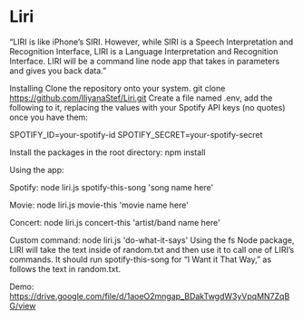 # Liri

“LIRI is like iPhone’s SIRI. However, while SIRI is a Speech Interpretation and Recognition Interface, LIRI is a Language Interpretation and Recognition Interface. LIRI will be a command line node app that takes in parameters and gives you back data.”

Installing
Clone the repository onto your system.
git clone https://github.com/IliyanaStef/Liri.git
Create a file named .env, add the following to it, replacing the values with your Spotify API keys (no quotes) once you have them:

SPOTIFY_ID=your-spotify-id
SPOTIFY_SECRET=your-spotify-secret

Install the packages in the root directory:
npm install

Using the app:

Spotify:
node liri.js spotify-this-song 'song name here'

Movie:
node liri.js movie-this 'movie name here'

Concert:
node liri.js concert-this 'artist/band name here'

Custom command:
node liri.js 'do-what-it-says'
Using the fs Node package, LIRI will take the text inside of random.txt and then use it to call one of LIRI’s commands. It should run spotify-this-song for “I Want it That Way,” as follows the text in random.txt.

Demo: https://drive.google.com/file/d/1aoeO2mngap_BDakTwgdW3yVpqMN7ZqBG/view
